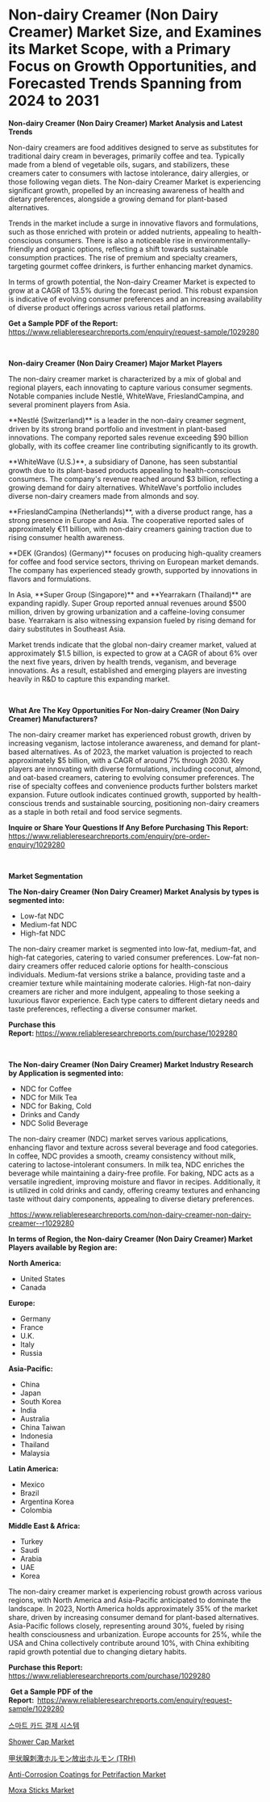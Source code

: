 <p><h1>Non-dairy Creamer (Non Dairy Creamer) Market Size, and Examines its Market Scope, with a Primary Focus on Growth Opportunities, and Forecasted Trends Spanning from 2024 to 2031</h1></p><p><strong>Non-dairy Creamer (Non Dairy Creamer) Market Analysis and Latest Trends</strong></p>
<p><p>Non-dairy creamers are food additives designed to serve as substitutes for traditional dairy cream in beverages, primarily coffee and tea. Typically made from a blend of vegetable oils, sugars, and stabilizers, these creamers cater to consumers with lactose intolerance, dairy allergies, or those following vegan diets. The Non-dairy Creamer Market is experiencing significant growth, propelled by an increasing awareness of health and dietary preferences, alongside a growing demand for plant-based alternatives. </p><p>Trends in the market include a surge in innovative flavors and formulations, such as those enriched with protein or added nutrients, appealing to health-conscious consumers. There is also a noticeable rise in environmentally-friendly and organic options, reflecting a shift towards sustainable consumption practices. The rise of premium and specialty creamers, targeting gourmet coffee drinkers, is further enhancing market dynamics.</p><p>In terms of growth potential, the Non-dairy Creamer Market is expected to grow at a CAGR of 13.5% during the forecast period. This robust expansion is indicative of evolving consumer preferences and an increasing availability of diverse product offerings across various retail platforms.</p></p>
<p><strong>Get a Sample PDF of the Report:&nbsp;</strong> <a href="https://www.reliableresearchreports.com/enquiry/request-sample/1029280">https://www.reliableresearchreports.com/enquiry/request-sample/1029280</a></p>
<p>&nbsp;</p>
<p><strong>Non-dairy Creamer (Non Dairy Creamer) Major Market Players</strong></p>
<p><p>The non-dairy creamer market is characterized by a mix of global and regional players, each innovating to capture various consumer segments. Notable companies include Nestlé, WhiteWave, FrieslandCampina, and several prominent players from Asia.</p><p>**Nestlé (Switzerland)** is a leader in the non-dairy creamer segment, driven by its strong brand portfolio and investment in plant-based innovations. The company reported sales revenue exceeding $90 billion globally, with its coffee creamer line contributing significantly to its growth.</p><p>**WhiteWave (U.S.)**, a subsidiary of Danone, has seen substantial growth due to its plant-based products appealing to health-conscious consumers. The company's revenue reached around $3 billion, reflecting a growing demand for dairy alternatives. WhiteWave's portfolio includes diverse non-dairy creamers made from almonds and soy.</p><p>**FrieslandCampina (Netherlands)**, with a diverse product range, has a strong presence in Europe and Asia. The cooperative reported sales of approximately €11 billion, with non-dairy creamers gaining traction due to rising consumer health awareness.</p><p>**DEK (Grandos) (Germany)** focuses on producing high-quality creamers for coffee and food service sectors, thriving on European market demands. The company has experienced steady growth, supported by innovations in flavors and formulations.</p><p>In Asia, **Super Group (Singapore)** and **Yearrakarn (Thailand)** are expanding rapidly. Super Group reported annual revenues around $500 million, driven by growing urbanization and a caffeine-loving consumer base. Yearrakarn is also witnessing expansion fueled by rising demand for dairy substitutes in Southeast Asia.</p><p>Market trends indicate that the global non-dairy creamer market, valued at approximately $1.5 billion, is expected to grow at a CAGR of about 6% over the next five years, driven by health trends, veganism, and beverage innovations. As a result, established and emerging players are investing heavily in R&D to capture this expanding market.</p></p>
<p>&nbsp;</p>
<p><strong>What Are The Key Opportunities For Non-dairy Creamer (Non Dairy Creamer) Manufacturers?</strong></p>
<p><p>The non-dairy creamer market has experienced robust growth, driven by increasing veganism, lactose intolerance awareness, and demand for plant-based alternatives. As of 2023, the market valuation is projected to reach approximately $5 billion, with a CAGR of around 7% through 2030. Key players are innovating with diverse formulations, including coconut, almond, and oat-based creamers, catering to evolving consumer preferences. The rise of specialty coffees and convenience products further bolsters market expansion. Future outlook indicates continued growth, supported by health-conscious trends and sustainable sourcing, positioning non-dairy creamers as a staple in both retail and food service segments.</p></p>
<p><strong>Inquire or Share Your Questions If Any Before Purchasing This Report:</strong> <a href="https://www.reliableresearchreports.com/enquiry/pre-order-enquiry/1029280">https://www.reliableresearchreports.com/enquiry/pre-order-enquiry/1029280</a></p>
<p>&nbsp;</p>
<p><strong>Market Segmentation</strong></p>
<p><strong>The Non-dairy Creamer (Non Dairy Creamer) Market Analysis by types is segmented into:</strong></p>
<p><ul><li>Low-fat NDC</li><li>Medium-fat NDC</li><li>High-fat NDC</li></ul></p>
<p><p>The non-dairy creamer market is segmented into low-fat, medium-fat, and high-fat categories, catering to varied consumer preferences. Low-fat non-dairy creamers offer reduced calorie options for health-conscious individuals. Medium-fat versions strike a balance, providing taste and a creamier texture while maintaining moderate calories. High-fat non-dairy creamers are richer and more indulgent, appealing to those seeking a luxurious flavor experience. Each type caters to different dietary needs and taste preferences, reflecting a diverse consumer market.</p></p>
<p><strong>Purchase this Report:&nbsp;</strong><a href="https://www.reliableresearchreports.com/purchase/1029280">https://www.reliableresearchreports.com/purchase/1029280</a></p>
<p>&nbsp;</p>
<p><strong>The Non-dairy Creamer (Non Dairy Creamer) Market Industry Research by Application is segmented into:</strong></p>
<p><ul><li>NDC for Coffee</li><li>NDC for Milk Tea</li><li>NDC for Baking, Cold</li><li>Drinks and Candy</li><li>NDC Solid Beverage</li></ul></p>
<p><p>The non-dairy creamer (NDC) market serves various applications, enhancing flavor and texture across several beverage and food categories. In coffee, NDC provides a smooth, creamy consistency without milk, catering to lactose-intolerant consumers. In milk tea, NDC enriches the beverage while maintaining a dairy-free profile. For baking, NDC acts as a versatile ingredient, improving moisture and flavor in recipes. Additionally, it is utilized in cold drinks and candy, offering creamy textures and enhancing taste without dairy components, appealing to diverse dietary preferences.</p></p>
<p><a href="https://www.reliableresearchreports.com/non-dairy-creamer-non-dairy-creamer--r1029280">&nbsp;https://www.reliableresearchreports.com/non-dairy-creamer-non-dairy-creamer--r1029280</a></p>
<p><strong>In terms of Region, the Non-dairy Creamer (Non Dairy Creamer) Market Players available by Region are:</strong></p>
<p>
    <p> <strong> North America: </strong>
        <ul>
            <li>United States</li>
            <li>Canada</li>
        </ul>
        </p> 
    <p> <strong> Europe: </strong>
        <ul>
            <li>Germany</li>
            <li>France</li>
            <li>U.K.</li>
            <li>Italy</li>
            <li>Russia</li>
        </ul>
        </p> 
    <p> <strong> Asia-Pacific: </strong>
        <ul>
            <li>China</li>
            <li>Japan</li>
            <li>South Korea</li>
            <li>India</li>
            <li>Australia</li>
            <li>China Taiwan</li>
            <li>Indonesia</li>
            <li>Thailand</li>
            <li>Malaysia</li>
        </ul>
        </p> 
    <p> <strong> Latin America: </strong>
        <ul>
            <li>Mexico</li>
            <li>Brazil</li>
            <li>Argentina Korea</li>
            <li>Colombia</li>
        </ul>
        </p> 
    <p> <strong> Middle East & Africa: </strong>
        <ul>
            <li>Turkey</li>
            <li>Saudi</li>
            <li>Arabia</li>
            <li>UAE</li>
            <li>Korea</li>
        </ul>
    </p>
    </p>
<p><p>The non-dairy creamer market is experiencing robust growth across various regions, with North America and Asia-Pacific anticipated to dominate the landscape. In 2023, North America holds approximately 35% of the market share, driven by increasing consumer demand for plant-based alternatives. Asia-Pacific follows closely, representing around 30%, fueled by rising health consciousness and urbanization. Europe accounts for 25%, while the USA and China collectively contribute around 10%, with China exhibiting rapid growth potential due to changing dietary habits.</p></p>
<p><strong>Purchase this Report: </strong><a href="https://www.reliableresearchreports.com/purchase/1029280">https://www.reliableresearchreports.com/purchase/1029280</a></p>
<p>&nbsp;<strong>Get a Sample PDF of the Report:&nbsp;&nbsp;</strong><a href="https://www.reliableresearchreports.com/enquiry/request-sample/1029280">https://www.reliableresearchreports.com/enquiry/request-sample/1029280</a></p>
<p><strong></strong></p>
<p><p><a href="https://medium.com/@kelvinfeenrey98677/%EC%84%B8%EA%B3%84-smart-card-settlement-systems-market-%EC%9D%80-2024%EC%97%90%EC%84%9C-2031%EB%A1%9C-%EC%97%B0%ED%8F%89%EA%B7%A0-%EC%A6%9D%EA%B0%80%EC%9C%A8%EC%9D%84-%EB%B3%B4%EC%9D%BC-%EA%B2%83%EC%9C%BC%EB%A1%9C-%EC%98%88%EC%83%81%EB%90%A9%EB%8B%88%EB%8B%A4-52d95027a468">스마트 카드 결제 시스템</a></p><p><a href="https://medium.com/@adrainratke1952/the-shower-cap-industry-analysis-report-offers-a-comprehensive-and-current-examination-of-the-88a375bea494">Shower Cap Market</a></p><p><a href="https://medium.com/@grarrity46/thyrotropin-releasing-hormone-trh-2f084038948c">甲状腺刺激ホルモン放出ホルモン (TRH)</a></p><p><a href="https://github.com/RunaHaque64/Market-Research-Report-List-1/blob/main/anti-corrosion-coatings-for-petrifaction-market.md">Anti-Corrosion Coatings for Petrifaction Market</a></p><p><a href="https://www.linkedin.com/pulse/global-moxa-sticks-market-sector-types-applications-player-egqee?trackingId=hX7lEYP9QBC%2F9TPwY9Y2Mw%3D%3D">Moxa Sticks Market</a></p></p>